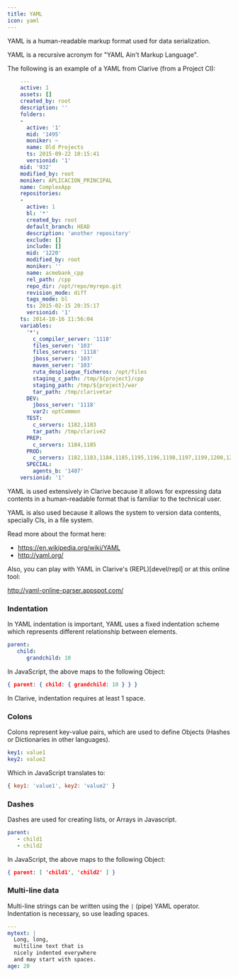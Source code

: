 ```yaml
---
title: YAML
icon: yaml
---
```


YAML is a human-readable markup format used for data serialization.

YAML is a recursive acronym for "YAML Ain't Markup Language".

The following is an example of a YAML from Clarive (from a Project CI):

```yaml
    ---
    active: 1
    assets: []
    created_by: root
    description: ''
    folders:
    -
      active: '1'
      mid: '1495'
      moniker: ~
      name: Old Projects
      ts: 2015-09-22 10:15:41
      versionid: '1'
    mid: '932'
    modified_by: root
    moniker: APLICACION_PRINCIPAL
    name: ComplexApp
    repositories:
    -
      active: 1
      bl: '*'
      created_by: root
      default_branch: HEAD
      description: 'another repository'
      exclude: []
      include: []
      mid: '1220'
      modified_by: root
      moniker: ''
      name: acmebank_cpp
      rel_path: /cpp
      repo_dir: /opt/repo/myrepo.git
      revision_mode: diff
      tags_mode: bl
      ts: 2015-02-15 20:35:17
      versionid: '1'
    ts: 2014-10-16 11:56:04
    variables:
      '*':
        c_compiler_server: '1118'
        files_server: '103'
        files_servers: '1118'
        jboss_server: '103'
        maven_server: '103'
        ruta_despliegue_ficheros: /opt/files
        staging_c_path: /tmp/${project}/cpp
        staging_path: /tmp/${project}/war
        tar_path: /tmp/clarivetar
      DEV:
        jboss_server: '1118'
        var2: optCommon
      TEST:
        c_servers: 1182,1183
        tar_path: /tmp/clarive2
      PREP:
        c_servers: 1184,1185
      PROD:
        c_servers: 1182,1183,1184,1185,1195,1196,1198,1197,1199,1200,1201
      SPECIAL:
        agents_b: '1407'
    versionid: '1'
```

YAML is used extensively in Clarive because it allows for expressing data
contents in a human-readable format that is familiar to the technical user.

YAML is also used because it allows the system to version data contents,
specially CIs, in a file system.

Read more about the format here:

- https://en.wikipedia.org/wiki/YAML
- http://yaml.org/

Also, you can play with YAML in Clarive's (REPL)[devel/repl] or at this
online tool:

http://yaml-online-parser.appspot.com/

### Indentation

In YAML indentation is important, YAML uses a fixed indentation scheme which
represents different relationship between elements.

```yaml
parent:
   child:
      grandchild: 10
```

In JavaScript, the above maps to the following Object:

```json
{ parent: { child: { grandchild: 10 } } }
```

In Clarive, indentation requires at least 1 space.

### Colons

Colons represent key-value pairs, which are used to define Objects
(Hashes or Dictionaries in other languages).

```yaml
key1: value1
key2: value2
```

Which in JavaScript translates to:

```js
{ key1: 'value1', key2: 'value2' }
```

### Dashes

Dashes are used for creating lists, or Arrays in Javascript.

```yaml
parent:
   - child1
   - child2
```

In JavaScript, the above maps to the following Object:

```json
{ parent: [ 'child1', 'child2' ] }
```

### Multi-line data

Multi-line strings can be written using the `|` (pipe) YAML operator. Indentation
is necessary, so use leading spaces.

```yaml
---
mytext: |
  Long, long,
  multiline text that is
  nicely indented everywhere
  and may start with spaces.
age: 20
```